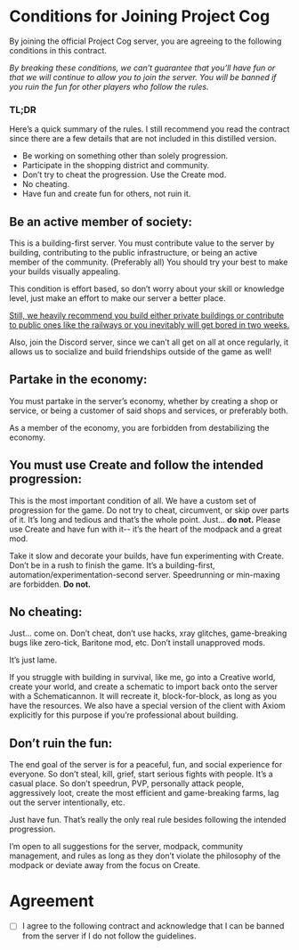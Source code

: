 # Conditions for Joining Project Cog
By joining the official Project Cog server, you are agreeing to the following conditions in this contract. 

*By breaking these conditions, we can’t guarantee that you’ll have fun or that we will continue to allow you to join the server. You will be banned if you ruin the fun for other players who follow the rules.*

### TL;DR
Here’s a quick summary of the rules. I still recommend you read the contract since there are a few details that are not included in this distilled version.

- Be working on something other than solely progression.
- Participate in the shopping district and community.
- Don’t try to cheat the progression. Use the Create mod.
- No cheating.
- Have fun and create fun for others, not ruin it.

## Be an active member of society:
This is a building-first server. You must contribute value to the server by building, contributing to the public infrastructure, or being an active member of the community. (Preferably all) You should try your best to make your builds visually appealing. 

This condition is effort based, so don’t worry about your skill or knowledge level, just make an effort to make our server a better place.


<u>Still, we heavily recommend you build either private buildings or contribute to public ones like the railways or you inevitably will get bored in two weeks.</u>

Also, join the Discord server, since we can’t all get on all at once regularly, it allows us to socialize and build friendships outside of the game as well!

## Partake in the economy:
You must partake in the server’s economy, whether by creating a shop or service, or being a customer of said shops and services, or preferably both. 

As a member of the economy, you are forbidden from destabilizing the economy.

## You must use Create and follow the intended progression:
This is the most important condition of all. We have a custom set of progression for the game. Do not try to cheat, circumvent, or skip over parts of it. It’s long and tedious and that’s the whole point. Just… **do not.** Please use Create and have fun with it-- it’s the heart of the modpack and a great mod.

Take it slow and decorate your builds, have fun experimenting with Create. Don’t be in a rush to finish the game. It’s a building-first, automation/experimentation-second server. Speedrunning or min-maxing are forbidden. **Do not.**

## No cheating:
Just… come on. Don’t cheat, don’t use hacks, xray glitches, game-breaking bugs like zero-tick, Baritone mod, etc. Don’t install unapproved mods. 

It’s just lame.

If you struggle with building in survival, like me, go into a Creative world, create your world, and create a schematic to import back onto the server with a Schematicannon. It will recreate it, block-for-block, as long as you have the resources. We also have a special version of the client with Axiom explicitly for this purpose if you’re professional about building.

## Don’t ruin the fun:
The end goal of the server is for a peaceful, fun, and social experience for everyone. So don’t steal, kill, grief, start serious fights with people. It’s a casual place. So don’t speedrun, PVP, personally attack people, aggressively loot, create the most efficient and game-breaking farms, lag out the server intentionally, etc.

Just have fun. That’s really the only real rule besides following the intended progression.

I’m open to all suggestions for the server, modpack, community management, and rules as long as they don’t violate the philosophy of the modpack or deviate away from the focus on Create.

# Agreement
- [ ] I agree to the following contract and acknowledge that I can be banned from the server if I do not follow the guidelines.
